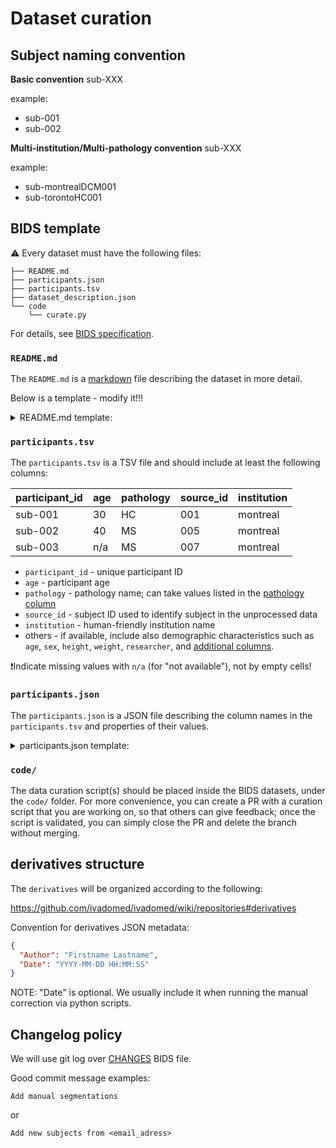# Dataset curation

## Subject naming convention

**Basic convention**
sub-XXX

example:
- sub-001
- sub-002

**Multi-institution/Multi-pathology convention**
sub-<site><pathology>XXX

example:
- sub-montrealDCM001
- sub-torontoHC001

## BIDS template

⚠️ Every dataset must have the following files: 

```
├── README.md
├── participants.json
├── participants.tsv
├── dataset_description.json
└── code
    └── curate.py
```

For details, see [BIDS specification](https://bids-specification.readthedocs.io/en/stable/03-modality-agnostic-files.html#code).

### `README.md`

The `README.md` is a [markdown](https://markdown-guide.readthedocs.io/en/latest/index.html) file describing the dataset in more detail.

Below is a template - modify it!!!

<details><summary>README.md template:</summary>

```
# <NAME OF DATASET>

This is an <MRI/Microscopy> dataset acquired in the context of the <XYZ> project. 
<IF DATASET CONTAINS DERIVATIVES>It also contains <manual segmentation/labels> of <MS lesions/tumors/etc> from <one/two/or more> expert raters located under the derivatives folder.

## contact person

Dataset shared by: <NAME AND EMAIL>
<IF THERE WAS EMAIL COMM>Email communication: <DATE OF EMAIL AND SUBJECT>
<REPOSITORY OF PROJECT/MODEL, etc>Repository: https://github.com/<organization>/<repository_name>

## <IF DATA ARE MISSING FOR SOME SUBJECT(S)>missing data

<LIST HERE MISSING SUBJECTS>
```

</details>

### `participants.tsv`

The `participants.tsv` is a TSV file and should include at least the following columns:

| participant_id | age | pathology | source_id  | institution |
| ----------- | ----------- | ----------- | ----------- | ----------- |
| sub-001 | 30 | HC | 001 | montreal |
| sub-002 | 40 | MS | 005 | montreal |
| sub-003 | n/a | MS | 007 | montreal |

- `participant_id` - unique participant ID
- `age` - participant age
- `pathology` - pathology name; can take values listed in the [pathology column](https://docs.google.com/spreadsheets/d/1yjcA8Z0COn4OZxusIDHjStH2DpeXvscsj-aWE2X-_sg/edit?usp=sharing)
- `source_id` -  subject ID used to identify subject in the unprocessed data
- `institution` - human-friendly institution name
- others - if available, include also demographic characteristics such as `age`, `sex`, `height`, `weight`, `researcher`, and [additional columns](https://bids-specification.readthedocs.io/en/stable/03-modality-agnostic-files.html#participants-file).

❗️Indicate missing values with `n/a` (for "not available"), not by empty cells!

### `participants.json`

The `participants.json` is a JSON file describing the column names in the `participants.tsv` and properties of their values.

<details><summary>participants.json template:</summary>

```json
{
    "participant_id": {
        "Description": "Unique Participant ID",
        "LongName": "Participant ID"
    },
      "age": {
        "Description": "Participant age",
        "LongName": "Participant age"
    },
    "pathology": {
        "Description": "Pathology",
        "LongName": "Pathology name"
    },
    "source_id": {
        "Description": "Subject ID in the unprocessed data",
        "LongName": "Subject ID in the unprocessed data"
    },
    "institution": {
        "Description": "Institution ID after conversion to BIDS",
        "LongName": "BIDS Institution ID"
    }
}
```

</details>

### `code/`

The data curation script(s) should be placed inside the BIDS datasets, under the `code/` folder. For more convenience, you can create a PR with a curation script that you are working on, so that others can give feedback; once the script is validated, you can simply close the PR and delete the branch without merging.


## derivatives structure

The `derivatives` will be organized according to the following:

https://github.com/ivadomed/ivadomed/wiki/repositories#derivatives

Convention for derivatives JSON metadata:

```json
{
  "Author": "Firstname Lastname",
  "Date": "YYYY-MM-DD HH:MM:SS"
}
```

NOTE: "Date" is optional. We usually include it when running the manual correction via python scripts.

## Changelog policy

We will use git log over [CHANGES](https://bids-specification.readthedocs.io/en/stable/03-modality-agnostic-files.html#changes) BIDS file.

Good commit message examples:

```
Add manual segmentations
```

or

```
Add new subjects from <email_adress>
```